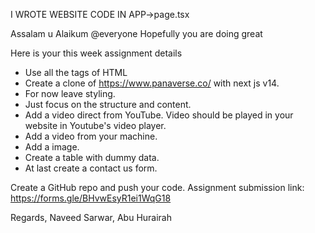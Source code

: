 
I WROTE WEBSITE CODE IN 
APP->page.tsx



Assalam u Alaikum @everyone 
Hopefully you are doing great

Here is your this week assignment details
 - Use all the tags of HTML
 - Create a clone of https://www.panaverse.co/ with next js v14.
 - For now leave styling.
 - Just focus on the structure and content.
 - Add a video direct from YouTube. Video should be played in your website in Youtube's video player.
 - Add a video from your machine.
 - Add a image.
 - Create a table with dummy data.
 - At last create a contact us form.

Create a GitHub repo and push your code. Assignment submission link: https://forms.gle/BHvwEsyR1ei1WqG18

Regards,
Naveed Sarwar, Abu Hurairah